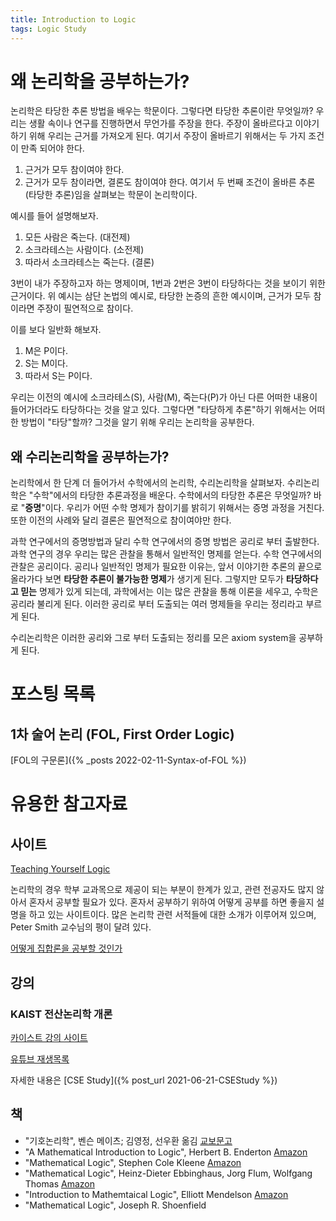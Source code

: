 ```yaml
---
title: Introduction to Logic
tags: Logic Study
---
```


# 왜 논리학을 공부하는가?

논리학은 타당한 추론 방법을 배우는 학문이다.
그렇다면 타당한 추론이란 무엇일까?
우리는 생활 속이나 연구를 진행하면서 무언가를 주장을 한다. 
주장이 올바르다고 이야기 하기 위해 우리는 근거를 가져오게 된다.
여기서 주장이 올바르기 위해서는 두 가지 조건이 만족 되어야 한다.
1) 근거가 모두 참이여야 한다.
2) 근거가 모두 참이라면, 결론도 참이여야 한다.
여기서 두 번째 조건이 올바른 추론(타당한 추론)임을 살펴보는 학문이 논리학이다.

예시를 들어 설명해보자.

1. 모든 사람은 죽는다. (대전제)
2. 소크라테스는 사람이다. (소전제)
3. 따라서 소크라테스는 죽는다. (결론)

3번이 내가 주장하고자 하는 명제이며, 1번과 2번은 3번이 타당하다는 것을 보이기 위한 근거이다. 
위 예시는 삼단 논법의 예시로, 타당한 논증의 흔한 예시이며, 근거가 모두 참이라면 주장이 필연적으로 참이다.

이를 보다 일반화 해보자.

1. M은 P이다.
2. S는 M이다.
3. 따라서 S는 P이다.

우리는 이전의 예시에 소크라테스(S), 사람(M), 죽는다(P)가 아닌 다른 어떠한 내용이 들어가더라도 타당하다는 것을 알고 있다.
그렇다면 "타당하게 추론"하기 위해서는 어떠한 방법이 "타당"할까?
그것을 알기 위해 우리는 논리학을 공부한다.

## 왜 수리논리학을 공부하는가?

논리학에서 한 단계 더 들어가서 수학에서의 논리학, 수리논리학을 살펴보자.
수리논리학은 "수학"에서의 타당한 추론과정을 배운다.
수학에서의 타당한 추론은 무엇일까? 바로 "**증명**"이다.
우리가 어떤 수학 명제가 참이기를 밝히기 위해서는 증명 과정을 거친다.
또한 이전의 사례와 달리 결론은 필연적으로 참이여야만 한다.

과학 연구에서의 증명방법과 달리 수학 연구에서의 증명 방법은 공리로 부터 출발한다.
과학 연구의 경우 우리는 많은 관찰을 통해서 일반적인 명제를 얻는다.
수학 연구에서의 관찰은 공리이다.
공리나 일반적인 명제가 필요한 이유는, 앞서 이야기한 추론의 끝으로 올라가다 보면 **타당한 추론이 불가능한 명제**가 생기게 된다.
그렇지만 모두가 **타당하다고 믿는** 명제가 있게 되는데, 과학에서는 이는 많은 관찰을 통해 이론을 세우고, 수학은 공리라 불리게 된다.
이러한 공리로 부터 도출되는 여러 명제들을 우리는 정리라고 부르게 된다.

수리논리학은 이러한 공리와 그로 부터 도출되는 정리를 모은 axiom system을 공부하게 된다.

# 포스팅 목록

## 1차 술어 논리 (FOL, First Order Logic)

[FOL의 구문론]({% _posts 2022-02-11-Syntax-of-FOL %})

# 유용한 참고자료

## 사이트

[Teaching Yourself Logic](https://www.logicmatters.net/tyl/)

논리학의 경우 학부 교과목으로 제공이 되는 부분이 한계가 있고, 관련 전공자도 많지 않아서 혼자서 공부할 필요가 있다.
혼자서 공부하기 위하여 어떻게 공부를 하면 좋을지 설명을 하고 있는 사이트이다.
많은 논리학 관련 서적들에 대한 소개가 이루어져 있으며, Peter Smith 교수님의 평이 달려 있다.

[어떻게 집합론을 공부할 것인가](https://hanuljeon95.github.io/Set-theory-how-to-learn/)

## 강의

### KAIST 전산논리학 개론

[카이스트 강의 사이트](https://github.com/hongseok-yang/logic21)

[유튜브 재생목록](https://youtube.com/playlist?list=PLvV9DPeJV9xzhy0Ti3P4DrfmtfXfLalW6)

자세한 내용은 [CSE Study]({% post_url 2021-06-21-CSEStudy %})

## 책

- "기호논리학", 벤슨 메이츠; 김영정, 선우환 옮김 [교보문고](http://www.kyobobook.co.kr/product/detailViewKor.laf?ejkGb=KOR&mallGb=KOR&barcode=9788931002607&orderClick=&Kc=)
- "A Mathematical Introduction to Logic", Herbert B. Enderton [Amazon](https://www.amazon.com/Mathematical-Introduction-Logic-Herbert-Enderton/dp/0122384520)
- "Mathematical Logic", Stephen Cole Kleene [Amazon](https://www.amazon.com/Mathematical-Logic-Dover-Books-Mathematics/dp/0486425339)
- "Mathematical Logic", Heinz-Dieter Ebbinghaus, Jorg Flum, Wolfgang Thomas [Amazon](https://www.amazon.com/Mathematical-Logic-Graduate-Texts-Mathematics/dp/3030738388/)
- "Introduction to Mathemtaical Logic", Elliott Mendelson [Amazon](https://www.amazon.com/Introduction-Mathematical-Discrete-Mathematics-Applications/dp/1482237725)
- "Mathematical Logic", Joseph R. Shoenfield